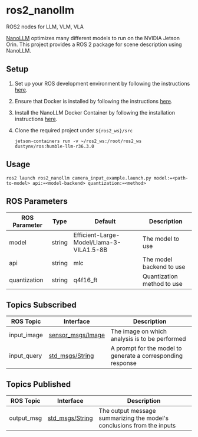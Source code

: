 # ros2_nanollm
ROS2 nodes for LLM, VLM, VLA

[NanoLLM](https://github.com/dusty-nv/NanoLLM/tree/main) optimizes many different models to run on the NVIDIA Jetson Orin. This project provides a ROS 2 package for scene description using NanoLLM. 


## Setup 

1. Set up your ROS development environment by following the instructions [here](https://docs.ros.org/en/humble/Installation.html).
2. Ensure that Docker is installed by following the instructions [here](https://docs.docker.com/engine/install/).
3. Install the NanoLLM Docker Container by following the installation instructions [here](https://dusty-nv.github.io/NanoLLM/install.html).
4. Clone the required project under ```${ros2_ws}/src```
   
   ```
   jetson-containers run -v ~/ros2_ws:/root/ros2_ws dustynv/ros:humble-llm-r36.3.0
   ```

## Usage

```ros2 launch ros2_nanollm camera_input_example.launch.py model:=<path-to-model> api:=<model-backend> quantization:=<method>```

## ROS Parameters

| ROS Parameter | Type | Default | Description |
| --- | --- | --- | --- |
| model | string | Efficient-Large-Model/Llama-3-VILA1.5-8B | The model to use |
| api | string | mlc | The model backend to use |
| quantization | string | q4f16_ft | Quantization method to use |

## Topics Subscribed

| ROS Topic | Interface | Description |
| --- | --- | --- |
| input_image | [sensor_msgs/Image](https://github.com/ros2/common_interfaces/blob/humble/sensor_msgs/msg/Image.msg) | The image on which analysis is to be performed |
| input_query | [std_msgs/String](https://github.com/ros2/common_interfaces/blob/humble/std_msgs/msg/String.msg) | A prompt for the model to generate a corresponding response |

## Topics Published

| ROS Topic | Interface | Description |
| --- | --- | --- |
| output_msg | [std_msgs/String](https://github.com/ros2/common_interfaces/blob/humble/std_msgs/msg/String.msg) | The output message summarizing the model's conclusions from the inputs |
